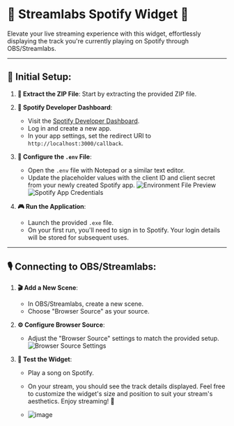 # 🎵 Streamlabs Spotify Widget 🎵

Elevate your live streaming experience with this widget, effortlessly displaying the track you're currently playing on Spotify through OBS/Streamlabs.

---

## 🚀 Initial Setup:

1. **📂 Extract the ZIP File**: 
   Start by extracting the provided ZIP file.

2. **🔗 Spotify Developer Dashboard**:
   - Visit the [Spotify Developer Dashboard](https://developer.spotify.com/dashboard).
   - Log in and create a new app.
   - In your app settings, set the redirect URI to `http://localhost:3000/callback`.

3. **🔧 Configure the `.env` File**:
   - Open the `.env` file with Notepad or a similar text editor.
   - Update the placeholder values with the client ID and client secret from your newly created Spotify app.
     ![Environment File Preview](https://github.com/qtirl/streamlabs-spotify-widget/assets/22341222/8e137f22-8402-4d7f-9539-35c29a05e66f)
     ![Spotify App Credentials](https://github.com/qtirl/streamlabs-spotify-widget/assets/22341222/9796b122-917b-414d-b729-7e2838571631)

4. **🎮 Run the Application**: 
   - Launch the provided `.exe` file. 
   - On your first run, you'll need to sign in to Spotify. Your login details will be stored for subsequent uses.

---

## 🎙 Connecting to OBS/Streamlabs:

1. **🎬 Add a New Scene**: 
   - In OBS/Streamlabs, create a new scene.
   - Choose "Browser Source" as your source.

2. **⚙️ Configure Browser Source**: 
   - Adjust the "Browser Source" settings to match the provided setup.
     ![Browser Source Settings](https://github.com/qtirl/streamlabs-spotify-widget/assets/22341222/b0e74a5f-49dc-4ac5-a902-837489b0e36b)

3. **🎤 Test the Widget**: 
   - Play a song on Spotify. 
   - On your stream, you should see the track details displayed. Feel free to customize the widget's size and position to suit your stream's aesthetics. Enjoy streaming! 🎉
  
   - ![image](https://github.com/qtirl/streamlabs-spotify-widget/assets/22341222/c52be294-a8cc-42ed-8c68-9a40a7a0f98d)

